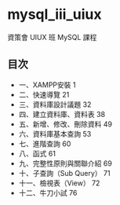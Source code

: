 # mysql_iii_uiux
資策會 UIUX 班 MySQL 課程

## 目次
- 一、XAMPP安裝	1
- 二、快速導覽	21
- 三、資料庫設計議題	32
- 四、建立資料庫、資料表	38
- 五、新增、修改、刪除資料	49
- 六、資料庫基本查詢	53
- 七、進階查詢	60
- 八、函式	61
- 九、完整性原則與關聯介紹	69
- 十、子查詢（Sub Query）	71
- 十一、檢視表（View）	72
- 十二、牛刀小試	76
